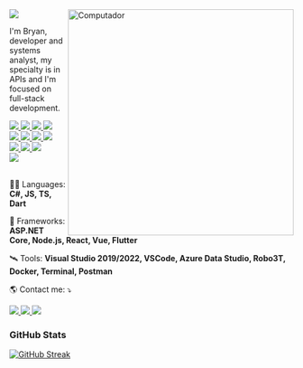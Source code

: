 <a href="https://github.com/BryanDietrichBernhardt">
    <img src="https://img.shields.io/static/v1?label=Overview&message=BryanDietrichBernhardt&color=6909FA&style=for-the-badge&logo=GitHub&labelColor=323330">
</a>
    
<img src="https://raw.githubusercontent.com/MicaelliMedeiros/micaellimedeiros/master/image/computer-illustration.png" min-width="400px" max-width="400px" width="400px" align="right" alt="Computador">

<p> 
  I'm Bryan, developer and systems analyst, my specialty is in APIs and I'm focused on full-stack development.
</p>

<a href="https://github.com/BryanDietrichBernhardt">
    <img src="https://img.shields.io/badge/.NET-323330?style=for-the-badge&logo=.net&logoColor=4F2ACF" />
    <img src="https://img.shields.io/badge/Node.js-323330?style=for-the-badge&logo=node.js&logoColor=4AB04E" />
    <img src="https://img.shields.io/badge/React-323330?style=for-the-badge&logo=react&logoColor=61DAFB" />
    <img src="https://img.shields.io/badge/Flutter-323330?style=for-the-badge&logo=flutter&logoColor=2993DD" />
    <br />
    <img src="https://img.shields.io/badge/C%23-323330?style=for-the-badge&logo=c-sharp&logoColor=17941D" />
    <img src="https://img.shields.io/badge/JavaScript-323330?style=for-the-badge&logo=javascript&logoColor=F7DF1E" />
    <img src="https://img.shields.io/badge/TypeScript-323330?style=for-the-badge&logo=typescript&logoColor=007ACB" />
    <img src="https://img.shields.io/badge/Dart-323330?style=for-the-badge&logo=dart&logoColor=2993DD" />
    <br />
    <img src="https://img.shields.io/badge/MongoDB-323330?style=for-the-badge&logo=mongodb&logoColor=6C9E4F" />
    <img src="https://img.shields.io/badge/PostgreSQL-323330?style=for-the-badge&logo=postgresql&logoColor=2E6093" />
    <img src="https://img.shields.io/badge/MySQL-323330?style=for-the-badge&logo=mysql&logoColor=00618B" />
    <br />
    <img src="https://img.shields.io/badge/Docker-323330?style=for-the-badge&logo=docker&logoColor=0090E1" />
</a>

<br />
<br />

<p>
  🧑‍🚀 Languages: <strong>C#, JS, TS, Dart</strong>
</p>

<p>
  🚀 Frameworks: <strong>ASP.NET Core, Node.js, React, Vue, Flutter</strong>
</p>

<p>
  🛰️ Tools: <strong>Visual Studio 2019/2022, VSCode, Azure Data Studio, Robo3T, Docker, Terminal, Postman</strong>
</p>

<p>
  🌎 Contact me: ⤵️
</p>

<p>
  <a href="https://www.linkedin.com/in/bryandbernhardt/" alt="Linkedin">
    <img src="https://img.shields.io/badge/-Linkedin-323330?style=flat-square&logo=Linkedin&logoColor=007AB5&link=https://www.linkedin.com/in/bryandbernhardt/" />
  </a>

  <a href="https://api.whatsapp.com/send?phone=5551986821539" alt="WhatsApp">
    <img src="https://img.shields.io/badge/-WhatsApp-323330?style=flat-square&logo=whatsapp&logoColor=4CC75A&link=https://api.whatsapp.com/send?phone=5551986821539"/>
  </a>
    
  <a href="https://www.instagram.com/baiaaam/" alt="Instagram">
    <img src="https://img.shields.io/badge/-Instagram-323330?style=flat-square&logo=instagram&logoColor=C40C7B&link=https://www.instagram.com/baiaaam/"/>
  </a>
</p>  

<!--https://github-readme-streak-stats.herokuapp.com/demo/-->
### GitHub Stats
[![GitHub Streak](https://github-readme-streak-stats.herokuapp.com?user=BryanDietrichBernhardt&theme=vision-friendly-dark&locale=en-US&date_format=M%20j%5B%2C%20Y%5D&background=323330&stroke=6909FA&border=6909FA&ring=6909FA&fire=6909FA&currStreakNum=FAFAFA&sideNums=FAFAFA&currStreakLabel=FAFAFA&sideLabels=FAFAFA&dates=DDDDDD&mode=weekly)](https://github.com/BryanDietrichBernhardt)
